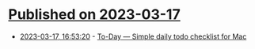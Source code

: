 # [Published on 2023-03-17](index.md)

* [2023-03-17, 16:53:20](https://lobste.rs/s/rxb1mp/day_simple_daily_todo_checklist_for_mac) - [To-Day — Simple daily todo checklist for Mac](https://troz.net/post/2023/to-day/)
